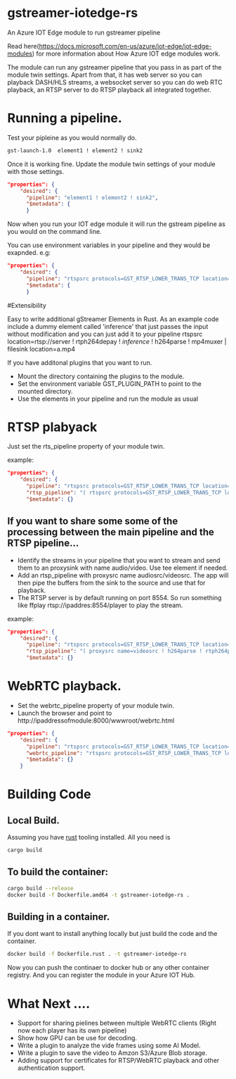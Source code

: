 # gstreamer-iotedge-rs
An Azure IOT Edge module to run gstreamer pipeline

Read here(https://docs.microsoft.com/en-us/azure/iot-edge/iot-edge-modules) for more information about How Azure IOT edge modules work.

The module can run any gstreamer pipeline that you pass in as part of the module twin settings.  Apart from that, it has web server so you can playback DASH/HLS streams, a websocket server so you can do web RTC playback, an RTSP server to do RTSP playback all integrated together.

# Running a pipeline.

Test your pipleine as you would normally do.
```sh
gst-launch-1.0  element1 ! element2 ! sink2
```
Once it is working fine. Update the module twin settings of your module with those settings.

```json
"properties": {
    "desired": {
      "pipeline": "element1 ! element2 ! sink2",
      "$metadata": {
      }
```
Now when you run your IOT edge module it will run the gstream pipeline as you would on the command line.

You can use environment variables in your pipeline and they would be exapnded. e.g:
```json
"properties": {
    "desired": {
      "pipeline": "rtspsrc protocols=GST_RTSP_LOWER_TRANS_TCP location=rtsp://$user:$password@cameraip/axis-media/media.amp name=src src. ! queue ! rtph264depay ! h264parse config-interval=-1 ! filesink location=$media_path",
      "$metadata": {
      }
```

#Extensibility

Easy to write additional gStreamer Elements in Rust. As an example code include a dummy element called 'inference' that just passes the input without modification and you can just add it to your pipeline
rtspsrc location=rtsp://server ! rtph264depay ! *inference* ! h264parse ! mp4muxer | filesink location=a.mp4

If you have additonal plugins that you want to run.
* Mount the directory containing the plugins to the module.
* Set the environment variable GST_PLUGIN_PATH to point to the mounted directory.
* Use the elements in your pipeline and run the module as usual 

# RTSP plabyack

Just set the rts_pipeline property of your module twin.

example:
```json
"properties": {
    "desired": {
      "pipeline": "rtspsrc protocols=GST_RTSP_LOWER_TRANS_TCP location=rtsp://$USER:$PASSWORD@$IP/media name=src src. ! queue ! rtph264depay ! h264parse config-interval=-1 ! proxysink name=video src. ! rtpmp4gdepay ! aacparse ! proxysink name=audio",
      "rtsp_pipeline": "( rtspsrc protocols=GST_RTSP_LOWER_TRANS_TCP location='rtsp://$USER:$PASSWORD@$IP/axis-media/media.amp' latency=200 name=src src. ! queue ! rtph264depay ! h264parse config-interval=-1 ! rtph264pay name=pay0 pt=96 src. ! rtpmp4gdepay ! aacparse ! rtpmp4apay name=pay1 pt=97 )",
      "$metadata": {}
```

## If you want to share some some of the processing between the main pipeline and the RTSP pipeline...

* Identify the streams in your pipeline that you want to stream and send them to an proxysink with name audio/video. Use tee element if needed.
* Add an rtsp_pipeline with proxysrc name audiosrc/videosrc. The app will then pipe the buffers from the sink to the source and use that for playback.
* The RTSP server is by default running on port 8554. So run something like ffplay rtsp://ipaddres:8554/player to play the stream.

example:
```json
"properties": {
    "desired": {
      "pipeline": "rtspsrc protocols=GST_RTSP_LOWER_TRANS_TCP location=rtsp://$USER:$PASSWORD@IP.ADDRESS/media name=src src. ! queue ! rtph264depay ! h264parse config-interval=-1 ! proxysink  src. ! rtpmp4gdepay ! aacparse ! proxysink name=audio drop=true max-buffers=30",
      "rtsp_pipeline": "( proxysrc name=videosrc ! h264parse ! rtph264pay config-interval=-1 name=pay0 pt=96 )",
      "$metadata": {}
```

# WebRTC playback.

* Set the webrtc_pipeline property of your module twin.
* Launch the browser and point to http://ipaddressofmodule:8000/wwwroot/webrtc.html

```json
"properties": {
    "desired": {
      "pipeline": "rtspsrc protocols=GST_RTSP_LOWER_TRANS_TCP location=rtsp://$USER:$PASSWORD@IP.ADDRESS/media name=src src. ! queue ! rtph264depay ! h264parse config-interval=-1 ! proxysink src. ! rtpmp4gdepay ! aacparse ! proxysink name=audio",
      "webrtc_pipeline": "rtspsrc protocols=GST_RTSP_LOWER_TRANS_TCP location=rtsp://$USER:$PASSWROD@10.91.98.185/axis-media/media.amp ! rtph264depay ! h264parse ! rtph264pay config-interval=-1 name=payloader ! application/x-rtp,media=video,encoding-name=H264,payload=96 ! webrtcbin. webrtcbin name=webrtcbin stun-server=stun://stun.l.google.com:19302",
      "$metadata": {}
    }
```

# Building Code
## Local Build.
Assuming you have [rust](https://www.rust-lang.org/tools/install) tooling installed. All you need is
```sh
cargo build 
```

## To build the container:
```sh
cargo build --release
docker build -f Dockerfile.amd64 -t gstreamer-iotedge-rs .
```
## Building in a container.
If you dont want to install anything locally but just build the code and the container.
```sh
docker build -f Dockerfile.rust . -t gstreamer-iotedge-rs
```

Now you can push the continaer to docker hub or any other container registry. And you can register the module in your Azure IOT Hub.
# What Next ....

* Support for sharing pielines between multiple WebRTC clients (Right now each player has its own pipeline)
* Show how  GPU can be use for decoding.
* Write a plugin to analyze the vide frames using some AI Model.
* Write a plugin to save the video to Amzon S3/Azure Blob storage.
* Adding support for certificates for RTSP/WebRTC playback and other authentication support.
